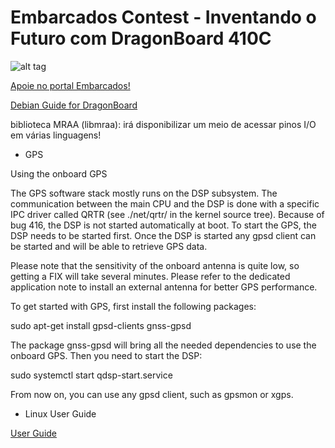 # Embarcados Contest - Inventando o Futuro com DragonBoard 410C

![alt tag](https://image.ibb.co/dp5ELv/img2.jpg)

[Apoie no portal Embarcados!](https://contest.embarcados.com.br/projetos/avoid-agro-view-disease/)

[Debian Guide for DragonBoard](http://builds.96boards.org/releases/dragonboard410c/linaro/debian/16.09/)

biblioteca MRAA (libmraa): irá disponibilizar um meio de acessar pinos I/O em várias linguagens! 

- GPS

Using the onboard GPS

The GPS software stack mostly runs on the DSP subsystem. The communication between the main CPU and the DSP is done with a specific IPC driver called QRTR (see ./net/qrtr/ in the kernel source tree). Because of bug 416, the DSP is not started automatically at boot. To start the GPS, the DSP needs to be started first. Once the DSP is started any gpsd client can be started and will be able to retrieve GPS data.

Please note that the sensitivity of the onboard antenna is quite low, so getting a FIX will take several minutes. Please refer to the dedicated application note to install an external antenna for better GPS performance.

To get started with GPS, first install the following packages:

sudo apt-get install gpsd-clients gnss-gpsd

The package gnss-gpsd will bring all the needed dependencies to use the onboard GPS. Then you need to start the DSP:

sudo systemctl start qdsp-start.service

From now on, you can use any gpsd client, such as gpsmon or xgps.

- Linux User Guide

[User Guide](https://github.com/96boards/documentation/blob/master/ConsumerEdition/DragonBoard-410c/Guides/LinuxUserGuide_DragonBoard.pdf)
